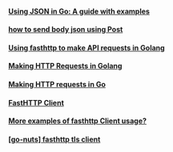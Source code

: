 
####  [Using JSON in Go: A guide with examples](https://blog.logrocket.com/using-json-go-guide/)
#### [how to send body json using Post](https://github.com/valyala/fasthttp/issues/558)
#### [Using fasthttp to make API requests in Golang](https://davidbacisin.com/writing/using-fasthttp-for-api-requests-golang)
#### [Making HTTP Requests in Golang](https://medium.com/@masnun/making-http-requests-in-golang-dd123379efe7)
#### [Making HTTP requests in Go](https://blog.logrocket.com/making-http-requests-in-go/)
#### [FastHTTP Client](http://big-elephants.com/2016-12/fasthttp-client/)
#### [More examples of fasthttp Client usage?](https://github.com/valyala/fasthttp/issues/599)
#### [[go-nuts] fasthttp tls client](https://www.mail-archive.com/golang-nuts@googlegroups.com/msg39503.html)